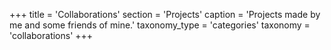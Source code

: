 +++
title = 'Collaborations'
section = 'Projects'
caption = 'Projects made by me and some friends of mine.'
taxonomy_type = 'categories'
taxonomy = 'collaborations'
+++